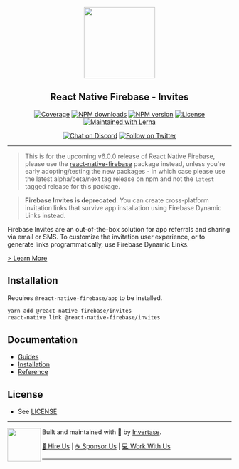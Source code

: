 <p align="center">
  <a href="https://invertase.io/oss/react-native-firebase">
    <img width="160px" src="https://i.imgur.com/JIyBtKW.png"><br/>
  </a>
  <h2 align="center">React Native Firebase - Invites</h2>
</p>

<p align="center">
  <a href="https://api.rnfirebase.io/coverage/invites/detail"><img src="https://api.rnfirebase.io/coverage/invites/badge?style=flat-square" alt="Coverage"></a>
  <a href="https://www.npmjs.com/package/@react-native-firebase/invites"><img src="https://img.shields.io/npm/dm/@react-native-firebase/invites.svg?style=flat-square" alt="NPM downloads"></a>
  <a href="https://www.npmjs.com/package/@react-native-firebase/invites"><img src="https://img.shields.io/npm/v/@react-native-firebase/invites.svg?style=flat-square" alt="NPM version"></a>
  <a href="/LICENSE"><img src="https://img.shields.io/npm/l/react-native-firebase.svg?style=flat-square" alt="License"></a>
  <a href="https://lerna.js.org/"><img src="https://img.shields.io/badge/maintained%20with-lerna-cc00ff.svg?style=flat-square" alt="Maintained with Lerna"></a>
</p>

<p align="center">
  <a href="https://invertase.link/discord"><img src="https://img.shields.io/discord/295953187817521152.svg?style=flat-square&colorA=7289da&label=Chat%20on%20Discord" alt="Chat on Discord"></a>
  <a href="https://twitter.com/rnfirebase"><img src="https://img.shields.io/twitter/follow/rnfirebase.svg?style=flat-square&colorA=1da1f2&colorB=&label=Follow%20on%20Twitter" alt="Follow on Twitter"></a>
</p>

---

> This is for the upcoming v6.0.0 release of React Native Firebase, please use the [react-native-firebase](https://www.npmjs.com/package/react-native-firebase) package instead, unless you're early adopting/testing the new packages - in which case please use the latest alpha/beta/next tag release on npm and not the `latest` tagged release for this package.

> **Firebase Invites is deprecated**. You can create cross-platform invitation links that survive app installation using Firebase Dynamic Links instead.

Firebase Invites are an out-of-the-box solution for app referrals and sharing via email or SMS. To customize the invitation user experience, or to generate links programmatically, use Firebase Dynamic Links.

[> Learn More](https://firebase.google.com/docs/invites/)

## Installation

Requires `@react-native-firebase/app` to be installed.

```bash
yarn add @react-native-firebase/invites
react-native link @react-native-firebase/invites
```

## Documentation

- [Guides](https://invertase.io/oss/react-native-firebase/guides?tags=invites)
- [Installation](https://invertase.io/oss/react-native-firebase/v6/invites)
- [Reference](https://invertase.io/oss/react-native-firebase/v6/invites/reference)

## License

- See [LICENSE](/LICENSE)

---

<p>
  <img align="left" width="75px" src="https://static.invertase.io/assets/invertase-logo-small.png"> 
  <p align="left">  
    Built and maintained with 💛 by <a href="https://invertase.io">Invertase</a>.
  </p>
  <p align="left">  
    <a href="https://invertase.io/hire-us">💼 Hire Us</a> | 
    <a href="https://opencollective.com/react-native-firebase">☕️ Sponsor Us</a> | 
    <a href="https://opencollective.com/jobs">‍💻 Work With Us</a>
  </p>
</p>

---
